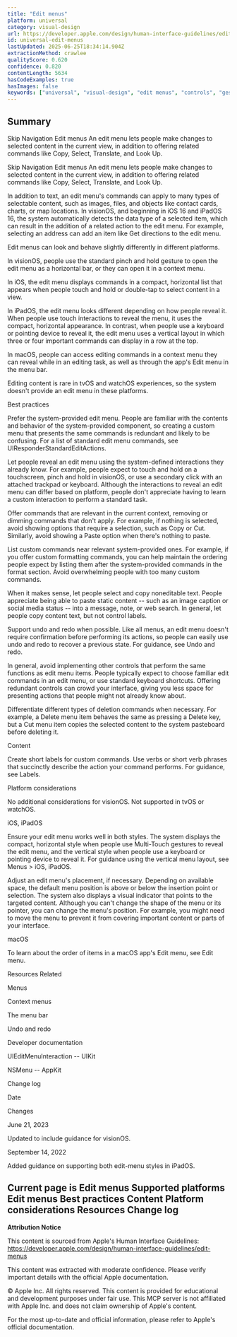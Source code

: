 ```yaml
---
title: "Edit menus"
platform: universal
category: visual-design
url: https://developer.apple.com/design/human-interface-guidelines/edit-menus
id: universal-edit-menus
lastUpdated: 2025-06-25T18:34:14.904Z
extractionMethod: crawlee
qualityScore: 0.620
confidence: 0.820
contentLength: 5634
hasCodeExamples: true
hasImages: false
keywords: ["universal", "visual-design", "edit menus", "controls", "gestures", "images", "interface", "layout", "navigation", "selection"]
---
```

## Summary

Skip Navigation
Edit menus
An edit menu lets people make changes to selected content in the current view, in addition to offering related commands like Copy, Select, Translate, and Look Up.

Skip Navigation
Edit menus
An edit menu lets people make changes to selected content in the current view, in addition to offering related commands like Copy, Select, Translate, and Look Up.

In addition to text, an edit menu's commands can apply to many types of selectable content, such as images, files, and objects like contact cards, charts, or map locations. In visionOS, and beginning in iOS 16 and iPadOS 16, the system automatically detects the data type of a selected item, which can result in the addition of a related action to the edit menu. For example, selecting an address can add an item like Get directions to the edit menu.

Edit menus can look and behave slightly differently in different platforms.

In visionOS, people use the standard pinch and hold gesture to open the edit menu as a horizontal bar, or they can open it in a context menu.

In iOS, the edit menu displays commands in a compact, horizontal list that appears when people touch and hold or double-tap to select content in a view.

In iPadOS, the edit menu looks different depending on how people reveal it. When people use touch interactions to reveal the menu, it uses the compact, horizontal appearance. In contrast, when people use a keyboard or pointing device to reveal it, the edit menu uses a vertical layout in which three or four important commands can display in a row at the top.

In macOS, people can access editing commands in a context menu they can reveal while in an editing task, as well as through the app's Edit menu in the menu bar.

Editing content is rare in tvOS and watchOS experiences, so the system doesn't provide an edit menu in these platforms.

Best practices

Prefer the system-provided edit menu. People are familiar with the contents and behavior of the system-provided component, so creating a custom menu that presents the same commands is redundant and likely to be confusing. For a list of standard edit menu commands, see UIResponderStandardEditActions.

Let people reveal an edit menu using the system-defined interactions they already know. For example, people expect to touch and hold on a touchscreen, pinch and hold in visionOS, or use a secondary click with an attached trackpad or keyboard. Although the interactions to reveal an edit menu can differ based on platform, people don't appreciate having to learn a custom interaction to perform a standard task.

Offer commands that are relevant in the current context, removing or dimming commands that don't apply. For example, if nothing is selected, avoid showing options that require a selection, such as Copy or Cut. Similarly, avoid showing a Paste option when there's nothing to paste.

List custom commands near relevant system-provided ones. For example, if you offer custom formatting commands, you can help maintain the ordering people expect by listing them after the system-provided commands in the format section. Avoid overwhelming people with too many custom commands.

When it makes sense, let people select and copy noneditable text. People appreciate being able to paste static content -- such as an image caption or social media status -- into a message, note, or web search. In general, let people copy content text, but not control labels.

Support undo and redo when possible. Like all menus, an edit menu doesn't require confirmation before performing its actions, so people can easily use undo and redo to recover a previous state. For guidance, see Undo and redo.

In general, avoid implementing other controls that perform the same functions as edit menu items. People typically expect to choose familiar edit commands in an edit menu, or use standard keyboard shortcuts. Offering redundant controls can crowd your interface, giving you less space for presenting actions that people might not already know about.

Differentiate different types of deletion commands when necessary. For example, a Delete menu item behaves the same as pressing a Delete key, but a Cut menu item copies the selected content to the system pasteboard before deleting it.

Content

Create short labels for custom commands. Use verbs or short verb phrases that succinctly describe the action your command performs. For guidance, see Labels.

Platform considerations

No additional considerations for visionOS. Not supported in tvOS or watchOS.

iOS, iPadOS

Ensure your edit menu works well in both styles. The system displays the compact, horizontal style when people use Multi-Touch gestures to reveal the edit menu, and the vertical style when people use a keyboard or pointing device to reveal it. For guidance using the vertical menu layout, see Menus > iOS, iPadOS.

Adjust an edit menu's placement, if necessary. Depending on available space, the default menu position is above or below the insertion point or selection. The system also displays a visual indicator that points to the targeted content. Although you can't change the shape of the menu or its pointer, you can change the menu's position. For example, you might need to move the menu to prevent it from covering important content or parts of your interface.

macOS

To learn about the order of items in a macOS app's Edit menu, see Edit menu.

Resources
Related

Menus

Context menus

The menu bar

Undo and redo

Developer documentation

UIEditMenuInteraction -- UIKit

NSMenu -- AppKit

Change log

Date

Changes

June 21, 2023

Updated to include guidance for visionOS.

September 14, 2022

Added guidance on supporting both edit-menu styles in iPadOS.

Current page is Edit menus
Supported platforms
Edit menus
Best practices
Content
Platform considerations
Resources
Change log
---

**Attribution Notice**

This content is sourced from Apple's Human Interface Guidelines: https://developer.apple.com/design/human-interface-guidelines/edit-menus

This content was extracted with moderate confidence. Please verify important details with the official Apple documentation.

© Apple Inc. All rights reserved. This content is provided for educational and development purposes under fair use. This MCP server is not affiliated with Apple Inc. and does not claim ownership of Apple's content.

For the most up-to-date and official information, please refer to Apple's official documentation.
